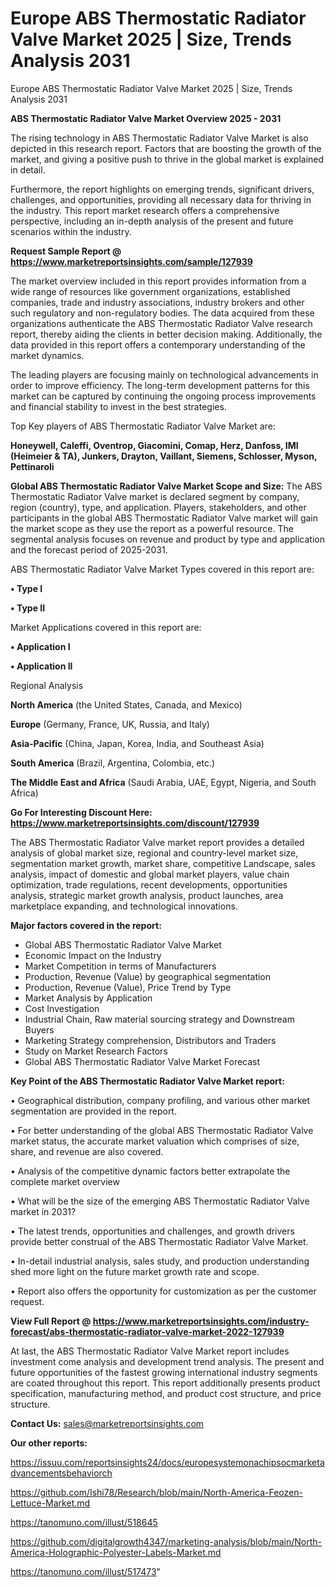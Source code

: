 # Europe ABS Thermostatic Radiator Valve Market 2025 | Size, Trends Analysis 2031
Europe ABS Thermostatic Radiator Valve Market 2025 | Size, Trends Analysis 2031

<Strong> ABS Thermostatic Radiator Valve Market Overview 2025 - 2031</strong>

The rising technology in ABS Thermostatic Radiator Valve Market is also depicted in this research report. Factors that are boosting the growth of the market, and giving a positive push to thrive in the global market is explained in detail.

Furthermore, the report highlights on emerging trends, significant drivers, challenges, and opportunities, providing all necessary data for thriving in the industry. This report market research offers a comprehensive perspective, including an in-depth analysis of the present and future scenarios within the industry.

<strong>Request Sample Report @ <a href=https://www.marketreportsinsights.com/sample/127939>https://www.marketreportsinsights.com/sample/127939</a></strong>

The market overview included in this report provides information from a wide range of resources like government organizations, established companies, trade and industry associations, industry brokers and other such regulatory and non-regulatory bodies. The data acquired from these organizations authenticate the ABS Thermostatic Radiator Valve research report, thereby aiding the clients in better decision making. Additionally, the data provided in this report offers a contemporary understanding of the market dynamics.

The leading players are focusing mainly on technological advancements in order to improve efficiency. The long-term development patterns for this market can be captured by continuing the ongoing process improvements and financial stability to invest in the best strategies.

Top Key players of ABS Thermostatic Radiator Valve Market are:

<strong>Honeywell, Caleffi, Oventrop, Giacomini, Comap, Herz, Danfoss, IMI (Heimeier & TA), Junkers, Drayton, Vaillant, Siemens, Schlosser, Myson, Pettinaroli</strong>

<strong><b>Global ABS Thermostatic Radiator Valve Market Scope and Size:</b></strong>
The ABS Thermostatic Radiator Valve market is declared segment by company, region (country), type, and application. Players, stakeholders, and other participants in the global ABS Thermostatic Radiator Valve market will gain the market scope as they use the report as a powerful resource. The segmental analysis focuses on revenue and product by type and application and the forecast period of 2025-2031.

ABS Thermostatic Radiator Valve Market Types covered in this report are:

<strong>• Type I

• Type II</strong>

Market Applications covered in this report are:

<strong>• Application I

• Application II</strong> 

Regional Analysis

<strong>North America</strong> (the United States, Canada, and Mexico)

<strong>Europe</strong> (Germany, France, UK, Russia, and Italy)

<strong>Asia-Pacific</strong> (China, Japan, Korea, India, and Southeast Asia)

<strong>South America</strong> (Brazil, Argentina, Colombia, etc.)

<strong>The Middle East and Africa</strong> (Saudi Arabia, UAE, Egypt, Nigeria, and South Africa)

<strong>Go For Interesting Discount Here: <a href=https://www.marketreportsinsights.com/discount/127939>https://www.marketreportsinsights.com/discount/127939</a></strong>

The ABS Thermostatic Radiator Valve market report provides a detailed analysis of global market size, regional and country-level market size, segmentation market growth, market share, competitive Landscape, sales analysis, impact of domestic and global market players, value chain optimization, trade regulations, recent developments, opportunities analysis, strategic market growth analysis, product launches, area marketplace expanding, and technological innovations.

<strong><b>Major factors covered in the report:</b></strong>
<ul>
  <li>Global ABS Thermostatic Radiator Valve Market </li>
  <li>Economic Impact on the Industry</li>
  <li>Market Competition in terms of Manufacturers</li>
  <li>Production, Revenue (Value) by geographical segmentation</li>
  <li>Production, Revenue (Value), Price Trend by Type</li>
  <li>Market Analysis by Application</li>
  <li>Cost Investigation</li>
  <li>Industrial Chain, Raw material sourcing strategy and Downstream Buyers</li>
  <li>Marketing Strategy comprehension, Distributors and Traders</li>
  <li>Study on Market Research Factors</li>
  <li>Global ABS Thermostatic Radiator Valve Market Forecast</li>
</ul>

<strong><b>Key Point of the ABS Thermostatic Radiator Valve Market report:</b></strong>

• Geographical distribution, company profiling, and various other market segmentation are provided in the report.

• For better understanding of the global ABS Thermostatic Radiator Valve market status, the accurate market valuation which comprises of size, share, and revenue are also covered.

• Analysis of the competitive dynamic factors better extrapolate the complete market overview

• What will be the size of the emerging ABS Thermostatic Radiator Valve market in 2031?

• The latest trends, opportunities and challenges, and growth drivers provide better construal of the ABS Thermostatic Radiator Valve Market.

• In-detail industrial analysis, sales study, and production understanding shed more light on the future market growth rate and scope.

• Report also offers the opportunity for customization as per the customer request.

<strong><b>View Full Report @ <a href=https://www.marketreportsinsights.com/industry-forecast/abs-thermostatic-radiator-valve-market-2022-127939>https://www.marketreportsinsights.com/industry-forecast/abs-thermostatic-radiator-valve-market-2022-127939</a></b></strong>


At last, the ABS Thermostatic Radiator Valve Market report includes investment come analysis and development trend analysis. The present and future opportunities of the fastest growing international industry segments are coated throughout this report. This report additionally presents product specification, manufacturing method, and product cost structure, and price structure.

<strong>Contact Us:</strong>
sales@marketreportsinsights.com

<strong>Our other reports:</strong>

<a href=https://issuu.com/reportsinsights24/docs/europesystemonachipsocmarketadvancementsbehaviorch>https://issuu.com/reportsinsights24/docs/europesystemonachipsocmarketadvancementsbehaviorch</a>

<a href=https://github.com/Ishi78/Research/blob/main/North-America-Feozen-Lettuce-Market.md>https://github.com/Ishi78/Research/blob/main/North-America-Feozen-Lettuce-Market.md</a>

<a href=https://tanomuno.com/illust/518645>https://tanomuno.com/illust/518645</a>

<a href=https://github.com/digitalgrowth4347/marketing-analysis/blob/main/North-America-Holographic-Polyester-Labels-Market.md>https://github.com/digitalgrowth4347/marketing-analysis/blob/main/North-America-Holographic-Polyester-Labels-Market.md</a>

<a href=https://tanomuno.com/illust/517473>https://tanomuno.com/illust/517473</a>"
